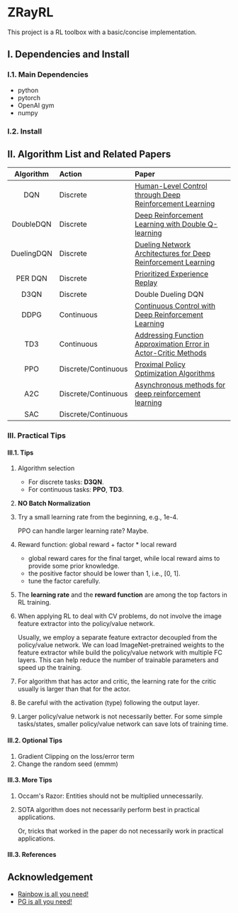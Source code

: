 # ZRayRL

This project is a RL toolbox with a basic/concise implementation.

## I. Dependencies and Install
### I.1. Main Dependencies
- python
- pytorch
- OpenAI gym
- numpy

### I.2. Install

## II. Algorithm List and Related Papers

| Algorithm | Action | Paper |
| :---: | :--- | :--- |
| DQN | Discrete | [Human-Level Control through Deep Reinforcement Learning](https://storage.googleapis.com/deepmind-media/dqn/DQNNaturePaper.pdf) |
| DoubleDQN | Discrete | [Deep Reinforcement Learning with Double Q-learning](https://arxiv.org/pdf/1509.06461.pdf) |
| DuelingDQN | Discrete | [Dueling Network Architectures for Deep Reinforcement Learning](https://arxiv.org/pdf/1511.06581.pdf) |
| PER DQN | Discrete | [Prioritized Experience Replay](https://arxiv.org/pdf/1511.05952.pdf) |
| D3QN | Discrete | Double Dueling DQN |
| DDPG | Continuous | [Continuous Control with Deep Reinforcement Learning](https://arxiv.org/pdf/1509.02971.pdf) |
| TD3 | Continuous | [Addressing Function Approximation Error in Actor-Critic Methods](https://arxiv.org/pdf/1802.09477.pdf) |
| PPO | Discrete/Continuous | [Proximal Policy Optimization Algorithms](https://arxiv.org/abs/1707.06347) |
| A2C | Discrete/Continuous | [Asynchronous methods for deep reinforcement learning](http://proceedings.mlr.press/v48/mniha16.pdf) |
| SAC | Discrete/Continuous | []() |

### III. Practical Tips
#### III.1. Tips

1. Algorithm selection
   - For discrete tasks: **D3QN**.
   - For continuous tasks: **PPO**, **TD3**.
1. **NO Batch Normalization**
1. Try a small learning rate from the beginning, e.g., 1e-4.
   
   PPO can handle larger learning rate? Maybe.
   
1. Reward function: global reward + factor * local reward
    - global reward cares for the final target, while local reward aims to provide some prior knowledge.
    - the positive factor should be lower than 1, i.e., \[0, 1\].
    - tune the factor carefully.
1. The **learning rate** and the **reward function** are among the top factors in RL training.
1. When applying RL to deal with CV problems, do not involve the image feature extractor into the policy/value network. 
   
   Usually, we employ a separate feature extractor decoupled from the policy/value network.
   We can load ImageNet-pretrained weights to the feature extractor while build the policy/value network with multiple FC layers.
   This can help reduce the number of trainable parameters and speed up the training.
   
1. For algorithm that has actor and critic, the learning rate for the critic usually is larger than that for the actor.
1. Be careful with the activation (type) following the output layer.
1. Larger policy/value network is not necessarily better. For some simple tasks/states, smaller policy/value network can save lots of training time.

#### III.2. Optional Tips

1. Gradient Clipping on the loss/error term
1. Change the random seed (emmm)

#### III.3. More Tips

1. Occam's Razor: Entities should not be multiplied unnecessarily.
1. SOTA algorithm does not necessarily perform best in practical applications. 
   
   Or, tricks that worked in the paper do not necessarily work in practical applications.

#### III.3. References

## Acknowledgement
- [Rainbow is all you need!](https://github.com/Curt-Park/rainbow-is-all-you-need)
- [PG is all you need!](https://github.com/MrSyee/pg-is-all-you-need)
